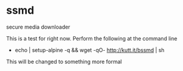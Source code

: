 # ssmd
secure media downloader

This is a test for right now.
Perform the following at the command line

  - echo | setup-alpine -q && wget -qO- http://kutt.it/bssmd | sh

This will be changed to something more formal
